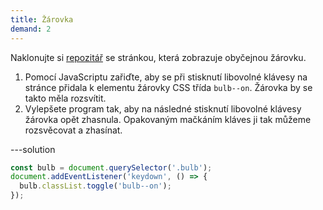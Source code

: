 ```yaml
---
title: Žárovka
demand: 2
---
```


Naklonujte si [repozitář](https://github.com/Czechitas-podklady-WEB/zarovka-zadani) se stránkou, která zobrazuje obyčejnou žárovku.

1. Pomocí JavaScriptu zařiďte, aby se při stisknutí libovolné klávesy na stránce přidala k elementu žárovky CSS třída `bulb--on`. Žárovka by se takto měla rozsvítit.
1. Vylepšete program tak, aby na následné stisknutí libovolné klávesy žárovka opět zhasnula. Opakovaným mačkáním kláves ji tak můžeme rozsvěcovat a zhasínat.

---solution

```js
const bulb = document.querySelector('.bulb');
document.addEventListener('keydown', () => {
  bulb.classList.toggle('bulb--on');
});
```
